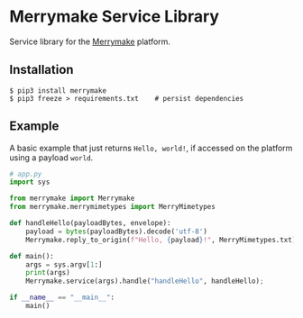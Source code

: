 # Merrymake Service Library

Service library for the [Merrymake](https://www.merrymake.eu/) platform.

## Installation

```shell
$ pip3 install merrymake
$ pip3 freeze > requirements.txt    # persist dependencies
```

## Example

A basic example that just returns `Hello, world!`,
if accessed on the platform using a payload `world`.

```python
# app.py
import sys

from merrymake import Merrymake
from merrymake.merrymimetypes import MerryMimetypes

def handleHello(payloadBytes, envelope):
    payload = bytes(payloadBytes).decode('utf-8')
    Merrymake.reply_to_origin(f"Hello, {payload}!", MerryMimetypes.txt);

def main():
    args = sys.argv[1:]
    print(args)
    Merrymake.service(args).handle("handleHello", handleHello);

if __name__ == "__main__":
    main()
```
